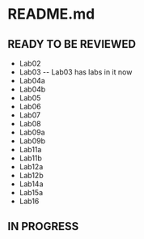 # README.md

## READY TO BE REVIEWED
- Lab02
- Lab03
-- Lab03 has labs in it now
- Lab04a
- Lab04b
- Lab05
- Lab06
- Lab07
- Lab08
- Lab09a
- Lab09b
- Lab11a
- Lab11b
- Lab12a
- Lab12b
- Lab14a
- Lab15a
- Lab16

## IN PROGRESS

